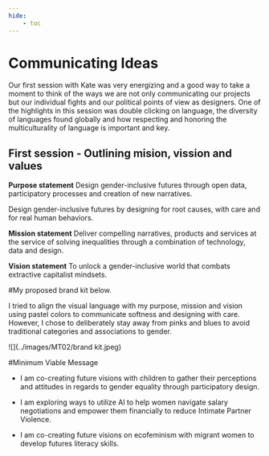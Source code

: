 ```yaml
---
hide:
    - toc
---
```


# Communicating Ideas

Our first session with Kate was very energizing and a good way to take a moment to think of the ways we are not only communicating our projects but our individual fights and our political points of view as designers. One of the highlights in this session was double clicking on language, the diversity of languages found globally and how respecting and honoring the multiculturality of language is important and key.

## First session - Outlining mision, vission and values

**Purpose statement**
Design gender-inclusive futures through open data, participatory processes and creation of new narratives.

Design gender-inclusive futures by designing for root causes, with care and for real human behaviors.

**Mission statement**
Deliver compelling narratives, products and services at the service of solving inequalities through a combination of technology, data and design.

**Vision statement**
To unlock a gender-inclusive world that combats extractive capitalist mindsets.

#My proposed brand kit below.

I tried to align the visual language with my purpose, mission and vision using pastel colors to communicate softness and designing with care. However, I chose to deliberately stay away from pinks and blues to avoid traditional categories and associations to gender.

![](../images/MT02/brand kit.jpeg)

#Minimum Viable Message

- I am co-creating future visions with children to gather their perceptions and attitudes in regards to gender equality through participatory design.

- I am exploring ways to utilize AI to help women navigate salary negotiations and empower them financially to reduce Intimate Partner Violence.

- I am co-creating future visions on ecofeminism with migrant women to develop futures literacy skills.
